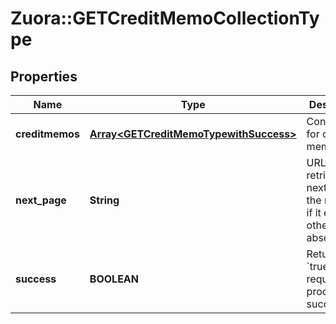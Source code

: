 # Zuora::GETCreditMemoCollectionType

## Properties
Name | Type | Description | Notes
------------ | ------------- | ------------- | -------------
**creditmemos** | [**Array&lt;GETCreditMemoTypewithSuccess&gt;**](GETCreditMemoTypewithSuccess.md) | Container for credit memos.  | [optional] 
**next_page** | **String** | URL to retrieve the next page of the response if it exists; otherwise absent.  | [optional] 
**success** | **BOOLEAN** | Returns &#x60;true&#x60; if the request was processed successfully. | [optional] 


